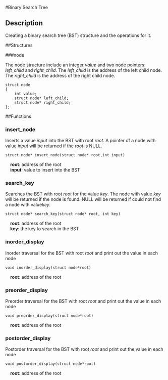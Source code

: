 #Binary Search Tree

## Description

Creating a binary search tree (BST) structure and the operations for it.

##Structures

###node

The node structure include an integer *value* and two node pointers: *left_child* and *right_child*. The *left_child* is the address of the left child node. The *right_child* is the address of the right child node.

```
struct node
{
    int value;
    struct node* left_child;
    struct node* right_child;
};
```


##Functions
### insert_node
Inserts a value *input* into the BST with root *root*. A pointer of a node with value *input* will be returned if the *root* is NULL.   
  

```struct node* insert_node(struct node* root,int input)```  
  
&nbsp;&nbsp;&nbsp;&nbsp;**root**: address of the root  
&nbsp;&nbsp;&nbsp;&nbsp;**input**: value to insert into the BST

### search_key
Searches the BST with root *root* for the value *key*. The node with value *key* will be returned if the node is found. NULL will be returned if could not find a node with value*key*.   
  
  ```struct node* search_key(struct node* root, int key)```  
 
&nbsp;&nbsp;&nbsp;&nbsp;**root**: address of the root  
&nbsp;&nbsp;&nbsp;&nbsp;**key**: the key to search in the BST
  

### inorder_display
Inorder traversal for the BST with root *root* and print out the value in each node  
  
  ```void inorder_display(struct node*root)```  
  
&nbsp;&nbsp;&nbsp;&nbsp;**root**: address of the root  
### preorder_display
Preorder traversal for the BST with root *root* and print out the value in each node  
  
```void preorder_display(struct node*root)```  
  
&nbsp;&nbsp;&nbsp;&nbsp;**root**: address of the root  
### postorder_display
Postorder traversal for the BST with root *root* and print out the value in each node  
  
```void postorder_display(struct node*root)```  
  
&nbsp;&nbsp;&nbsp;&nbsp;**root**: address of the root  
